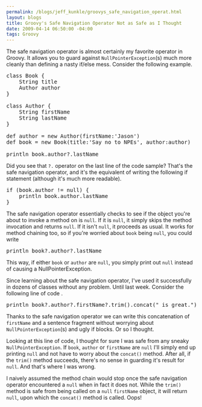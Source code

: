 ```yaml
--- 
permalink: /blogs/jeff_kunkle/groovys_safe_navigation_operat.html
layout: blogs
title: Groovy's Safe Navigation Operator Not as Safe as I Thought
date: 2009-04-14 06:50:00 -04:00
tags: Groovy
---
```

The safe navigation operator is almost certainly my favorite operator in Groovy. It allows you to guard against `NullPointerException`(s) much more cleanly than defining a nasty if/else mess. Consider the following example.

<pre name="code" class="prettyprint lang-groovy">
class Book {
	String title
	Author author
}

class Author {
	String firstName
	String lastName
}

def author = new Author(firstName:'Jason')
def book = new Book(title:'Say no to NPEs', author:author)

println book.author?.lastName
</pre>

Did you see that `?.` operator on the last line of the code sample? That's the safe navigation operator, and it's the equivalent of writing the following if statement (although it's much more readable).

<pre name="code" class="prettyprint lang-groovy">
if (book.author != null) {
	println book.author.lastName
}
</pre>

The safe navigation operator essentially checks to see if the object you're about to invoke a method on is `null`. If it is `null`, it simply skips the method invocation and returns `null`. If it isn't `null`, it proceeds as usual. It works for method chaining too, so if you're worried about `book` being `null`, you could write

<pre name="code" class="prettyprint lang-groovy">
println book?.author?.lastName
</pre>

This way, if either `book` or `author` are `null`, you simply print out `null` instead of causing a NullPointerException.

Since learning about the safe navigation operator, I've used it successfully in dozens of classes without any problem. Until last week. Consider the following line of code .

<pre name="code" class="prettyprint lang-groovy">
println book?.author?.firstName?.trim().concat(" is great.")
</pre>

Thanks to the safe navigation operator we can write this concatenation of `firstName` and a sentence fragment without worrying about `NullPointerException`(s) and ugly if blocks. Or so I thought.

Looking at this line of code, I thought for sure I was safe from any sneaky `NullPointerException`. If `book`, `author` or `firstName` are `null` I'll simply end up printing `null` and not have to worry about the `concat()` method. After all, if the `trim()` method succeeds, there's no sense in guarding it's result for `null`. And that's where I was wrong.

I naively assumed the method chain would stop once the safe navigation operator encountered a `null` when in fact it does not. While the `trim()` method is safe from being called on a `null` `firstName` object, it will return `null`, upon which the `concat()` method is called. Oops! 
